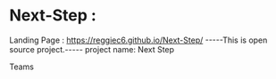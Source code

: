 # Next-Step : 
Landing Page : https://reggiec6.github.io/Next-Step/
-----This is open source project.-----
project name: Next Step

Teams

